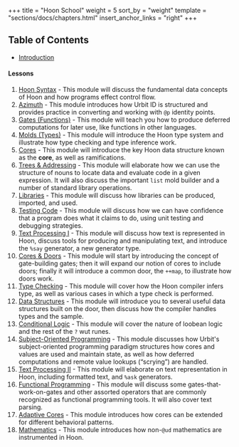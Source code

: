 +++
title = "Hoon School"
weight = 5
sort_by = "weight"
template = "sections/docs/chapters.html"
insert_anchor_links = "right"
+++

## Table of Contents

- [Introduction](/guides/core/hoon-school/A-intro)

#### Lessons

1. [Hoon Syntax](/guides/core/hoon-school/B-syntax) - This module will discuss the fundamental data concepts of Hoon and how programs effect control flow.
2. [Azimuth](/guides/core/hoon-school/C-azimuth) - This module introduces how Urbit ID is structured and provides practice in converting and working with `@p` identity points.
3. [Gates (Functions)](/guides/core/hoon-school/D-gates) - This module will teach you how to produce deferred computations for later use, like functions in other languages.
4. [Molds (Types)](/guides/core/hoon-school/E-types) - This module will introduce the Hoon type system and illustrate how type checking and type inference work.
5. [Cores](/guides/core/hoon-school/F-cores) - This module will introduce the key Hoon data structure known as the **core**, as well as ramifications.
6. [Trees & Addressing](/guides/core/hoon-school/G-trees) - This module will elaborate how we can use the structure of nouns to locate data and evaluate code in a given expression.  It will also discuss the important `list` mold builder and a number of standard library operations.
7. [Libraries](/guides/core/hoon-school/H-libraries) - This module will discuss how libraries can be produced, imported, and used.
8. [Testing Code](/guides/core/hoon-school/I-testing) - This module will discuss how we can have confidence that a program does what it claims to do, using unit testing and debugging strategies.
9. [Text Processing I](/guides/core/hoon-school/J-stdlib-text) - This module will discuss how text is represented in Hoon, discuss tools for producing and manipulating text, and introduce the `%say` generator, a new generator type.
10. [Cores & Doors](/guides/core/hoon-school/K-doors) - This module will start by introducing the concept of gate-building gates; then it will expand our notion of cores to include doors; finally it will introduce a common door, the `++map`, to illustrate how doors work.
11. [Type Checking](/guides/core/hoon-school/L-struct) - This module will cover how the Hoon compiler infers type, as well as various cases in which a type check is performed.
12. [Data Structures](/guides/core/hoon-school/L2-struct) - This module will introduce you to several useful data structures built on the door, then discuss how the compiler handles types and the sample.
13. [Conditional Logic](/guides/core/hoon-school/M-logic) - This module will cover the nature of loobean logic and the rest of the `?` wut runes.
14. [Subject-Oriented Programming](/guides/core/hoon-school/N-subject) - This module discusses how Urbit's subject-oriented programming paradigm structures how cores and values are used and maintain state, as well as how deferred computations and remote value lookups (“scrying”) are handled.
15. [Text Processing II](/guides/core/hoon-school/O-stdlib-io) - This module will elaborate on text representation in Hoon, including formatted text, and `%ask` generators.
16. [Functional Programming](/guides/core/hoon-school/P-func) - This module will discuss some gates-that-work-on-gates and other assorted operators that are commonly recognized as functional programming tools.  It will also cover text parsing.
17. [Adaptive Cores](/guides/core/hoon-school/Q-metals) - This module introduces how cores can be extended for different behavioral patterns.
18. [Mathematics](/guides/core/hoon-school/R-math) - This module introduces how non-`@ud` mathematics are instrumented in Hoon.

